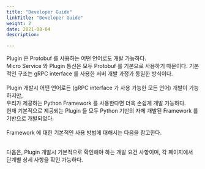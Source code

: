 ```yaml
---
title: "Developer Guide"
linkTitle: "Developer Guide"
weight: 2
date: 2021-08-04
description: 

---
```


Plugin 은 Protobuf 를 사용하는 어떤 언어로도 개발 가능하다.  
Micro Service 와 Plugin 통신은 모두 Protobuf 를 기본으로 사용하기 때문이다. 기본적인 구조는 gRPC interface 를 사용한 서버 개발 과정과 동일한 방식이다. 
<br><br>
Plugin 개발시 어떤 언어로든 (gRPC interface 가 사용 가능한 모든 언어) 개발이 가능하지만,  
우리가 제공하는 Python Framework 를 사용한다면 더욱 손쉽게 개발 가능하다.  
현재 기본적으로 제공되는 Plugin 들 모두 Python 기반의 자체 개발된 Framework 를 기반으로 개발되었다.
<br><br>
Framework 에 대한 기본적인 사용 방법에 대해서는 다음을 참고한다.
<br><br>

다음은, Plugin 개발시 기본적으로 확인해야 하는 개발 요건 사항이며, 각 페이지에서 단계별 상세 사항을 확인 가능하다.



